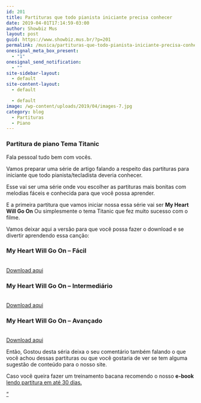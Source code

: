 ```yaml
---
id: 201
title: Partituras que todo pianista iniciante precisa conhecer
date: 2019-04-01T17:14:59-03:00
author: Showbiz Mus
layout: post
guid: https://www.showbiz.mus.br/?p=201
permalink: /musica/partituras-que-todo-pianista-iniciante-precisa-conhecer/
onesignal_meta_box_present:
  - "1"
onesignal_send_notification:
  - ""
site-sidebar-layout:
  - default
site-content-layout:
  - default

  - default
image: /wp-content/uploads/2019/04/images-7.jpg
category: blog
  - Partituras
  - Piano
---
```

### Partitura de piano Tema Titanic

Fala pessoal tudo bem com vocês.

Vamos preparar uma série de artigo falando a respeito das partituras para iniciante que todo pianista/tecladista deveria conhecer.

Esse vai ser uma série onde vou escolher as partituras mais bonitas com melodias fáceis e conhecida para que você possa aprender.

E a primeira partitura que vamos iniciar nossa essa série vai ser **My Heart Will Go On** Ou simplesmente o tema Titanic que fez muito sucesso com o filme.

Vamos deixar aqui a versão para que você possa fazer o download e se divertir aprendendo essa canção:

### **My Heart Will Go On** &#8211; Fácil

<div class="wp-block-file alignfull">
  <a href="https://www.showbiz.mus.br/wp-content/uploads/2019/04/Easy_-_My_Heart_Will_Go_On_Piano_easy.pdf"><br /></a><a href="https://www.showbiz.mus.br/wp-content/uploads/2019/04/Easy_-_My_Heart_Will_Go_On_Piano_easy.pdf" class="wp-block-file__button" download>Download aqui</a>
</div>

### **My Heart Will Go On** &#8211; Intermediário

<div class="wp-block-file alignfull">
  <a href="https://www.showbiz.mus.br/wp-content/uploads/2019/04/My_Heart_Will_Go_On_-_Piano_intermedia.pdf"><br /></a><a href="https://www.showbiz.mus.br/wp-content/uploads/2019/04/My_Heart_Will_Go_On_-_Piano_intermedia.pdf" class="wp-block-file__button" download>Download aqui</a>
</div>

### **My Heart Will Go On** &#8211; Avançado

<div class="wp-block-file">
  <a href="https://www.showbiz.mus.br/wp-content/uploads/2019/04/My_Heart_Will_Go_On_avancado.pdf"><br /></a><a href="https://www.showbiz.mus.br/wp-content/uploads/2019/04/My_Heart_Will_Go_On_avancado.pdf" class="wp-block-file__button" download>Download aqui </a>
</div>

Então, Gostou desta séria deixa o seu comentário também falando o que você achou dessas partituras ou que você gostaria de ver se tem alguma sugestão de conteúdo para o nosso site.

Caso você queira fazer um treinamento bacana recomendo o nosso **e-book [](https://www.showbiz.mus.br/aprenda-ler-partituras/)**[lendo partitura em até 30 dias.](https://www.showbiz.mus.br/aprenda-ler-partituras/)

[&#8220;](https://musescore.com/user/27982510/scores/5061280)